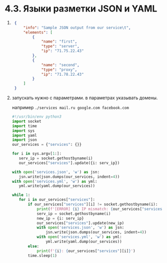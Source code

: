 # 4.3. Языки разметки JSON и YAML


1. ```json
    {
        "info": "Sample JSON output from our service\t",
        "elements": [
            {
                "name": "first",
                "type": "server",
                "ip": "71.75.22.43"
            },
            {
                "name": "second",
                "type": "proxy",
                "ip": "71.78.22.43"
            }
        ]
    }
    ```
   
2. запускать нужно с параметрами. в параметрах указывать домены. 
 
    например   ```./services mail.ru google.com facebook.com```
    ```python
   #!/usr/bin/env python3
   import socket
   import time
   import sys
   import yaml
   import json
   our_services = {"services": {}}
   
   for i in sys.argv[1:]:
       serv_ip = socket.gethostbyname(i)
       our_services["services"].update({i: serv_ip})
   
   with open('services.json', 'w') as jsn:
       jsn.write(json.dumps(our_services, indent=4))
   with open('services.yml', 'w') as yml:
       yml.write(yaml.dump(our_services))
   
   while 1:
       for i in our_services["services"]:
           if our_services["services"][i] != socket.gethostbyname(i):
               print(f'[ERROR] {i} IP mismatch: {our_services["services"][i]} {socket.gethostbyname(i)}')
               serv_ip = socket.gethostbyname(i)
               new_ip = {i: serv_ip}
               our_services["services"].update(new_ip)
               with open('services.json', 'w') as jsn:
                   jsn.write(json.dumps(our_services, indent=4))
               with open('services.yml', 'w') as yml:
                   yml.write(yaml.dump(our_services))
           else:
               print(f'{i}: {our_services["services"][i]}')
           time.sleep(1)

    ```